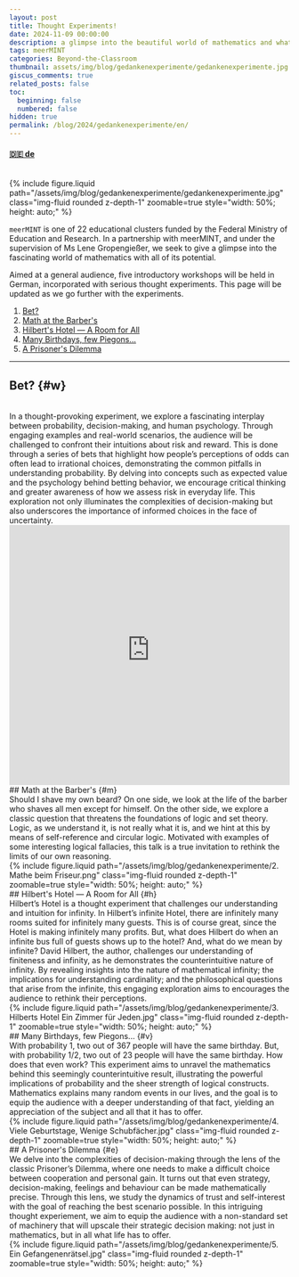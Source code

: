 ```yaml
---
layout: post
title: Thought Experiments!
date: 2024-11-09 00:00:00
description: a glimpse into the beautiful world of mathematics and what it has to offer.
tags: meerMINT
categories: Beyond-the-Classroom
thumbnail: assets/img/blog/gedankenexperimente/gedankenexperimente.jpg
giscus_comments: true
related_posts: false
toc:
  beginning: false
  numbered: false
hidden: true
permalink: /blog/2024/gedankenexperimente/en/
---
```


#### [🇩🇪 de](/blog/2024/gedankenexperimente/)

<br>
{% include figure.liquid path="/assets/img/blog/gedankenexperimente/gedankenexperimente.jpg" class="img-fluid rounded z-depth-1" zoomable=true style="width: 50%; height: auto;" %}
<br>

`meerMINT` is one of 22 educational clusters funded by the Federal Ministry of Education and Research. In a partnership with meerMINT, and under the supervision of Ms Lene Gropengießer,
we seek to give a glimpse into the fascinating world of mathematics with all of its potential.

Aimed at a general audience, five introductory workshops will be held in German, incorporated with serious thought experiments. This page will be updated as we go further with the experiments.

1. [Bet?](#w)
2. [Math at the Barber's](#m)
3. [Hilbert's Hotel — A Room for All](#h)
4. [Many Birthdays, few Piegons...](#v)
5. [A Prisoner's Dilemma](#e)

---

## Bet? {#w}
<br>
In a thought-provoking experiment, we explore a fascinating interplay between probability, decision-making, and human psychology. Through engaging examples and real-world scenarios, the audience will
be challenged to confront their intuitions about risk and reward. This is done through a series of bets
that highlight how people’s perceptions of odds can often lead to irrational choices, demonstrating the
common pitfalls in understanding probability. By delving into concepts such as expected value and the
psychology behind betting behavior, we encourage critical thinking and greater awareness of how we
assess risk in everyday life. This exploration not only illuminates the complexities of decision-making
but also underscores the importance of informed choices in the face of uncertainty.
<br>
<iframe 
    class="rounded z-depth-1" 
    zoomable="true" 
    style="width: 100%; height: 350pt;" 
    src="https://www.youtube-nocookie.com/embed/2YjpCeQJVAA?si=IOVP99wFx0vfmReC" 
    title="YouTube video player" 
    frameborder="0" 
    allow="accelerometer; autoplay; clipboard-write; encrypted-media; gyroscope; picture-in-picture; web-share" 
    referrerpolicy="strict-origin-when-cross-origin" 
    allowfullscreen>
</iframe>
<br> 
## Math at the Barber's {#m}
<br>
Should I shave my own beard? On one side, we look at the life of the barber who shaves all men except for himself. On the other side, we explore a classic question that threatens the foundations of logic and set theory. Logic, as we understand it, is not really what it is, and we hint at this by means of
self-reference and circular logic. Motivated with examples of some interesting logical fallacies, this talk
is a true invitation to rethink the limits of our own reasoning.
<br>
{% include figure.liquid path="/assets/img/blog/gedankenexperimente/2. Mathe beim Friseur.png" class="img-fluid rounded z-depth-1" zoomable=true style="width: 50%; height: auto;" %}
<br>
## Hilbert's Hotel — A Room for All {#h}
<br>
Hilbert’s Hotel is a thought experiment that challenges our understanding and intuition for infinity.
In Hilbert’s infinite Hotel, there are infinitely many rooms suited for infinitely many guests. This is of
course great, since the Hotel is making infinitely many profits. But, what does Hilbert do when an infinite
bus full of guests shows up to the hotel? And, what do we mean by infinite? David Hilbert, the author,
challenges our understanding of finiteness and infinity, as he demonstrates the counterintuitive nature of
infinity. By revealing insights into the nature of mathematical infinity; the implications for understanding
cardinality; and the philosophical questions that arise from the infinite, this engaging exploration aims
to encourages the audience to rethink their perceptions.
<br>
{% include figure.liquid path="/assets/img/blog/gedankenexperimente/3. Hilberts Hotel Ein Zimmer für Jeden.jpg" class="img-fluid rounded z-depth-1" zoomable=true style="width: 50%; height: auto;" %}
<br>
## Many Birthdays, few Piegons... {#v}
<br>
With probability 1, two out of 367 people will have the same birthday. But, with probability 1/2, two out of 23 people will have the same birthday. How does that even work? This experiment aims to unravel the mathematics behind this seemingly counterintuitive result, illustrating the powerful implications of probability and the sheer strength of logical constructs. Mathematics explains many random events in our lives, and the goal is to equip the audience with a deeper understanding of that fact, yielding an appreciation of the subject and all that it has to offer.
<br>
{% include figure.liquid path="/assets/img/blog/gedankenexperimente/4. Viele Geburtstage, Wenige Schubfächer.jpg" class="img-fluid rounded z-depth-1" zoomable=true style="width: 50%; height: auto;" %}
<br>
## A Prisoner's Dilemma {#e}
<br>
We delve into the complexities of decision-making through the lens of the classic Prisoner’s Dilemma, where one needs to make a difficult choice between cooperation and personal gain. It turns out that even strategy, decision-making, feelings and behaviour can be made mathematically precise. Through this lens, we study the dynamics of trust and self-interest with the goal of reaching the best scenario possible.
In this intriguing thought experiement, we aim to equip the audience with a non-standard set of machinery that will upscale their strategic decision making: not just in mathematics, but in all what life has to offer.
<br>
{% include figure.liquid path="/assets/img/blog/gedankenexperimente/5. Ein Gefangenenrätsel.jpg" class="img-fluid rounded z-depth-1" zoomable=true style="width: 50%; height: auto;" %}
